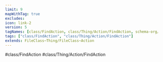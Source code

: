 ```yaml
---
limit: 9
mapWithTag: true
excludes:
icon: link-2
version: 5
tagNames: [class/FindAction, class/Thing/Action/FindAction, schema-org/FindAction]
tags: ["class/FindAction", "class/Thing/Action/FindAction"]
extends: FileClass~Thing/FileClass~Action
---
```


#class/FindAction
#class/Thing/Action/FindAction

